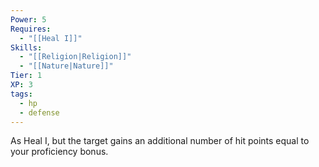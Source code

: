 ```yaml
---
Power: 5
Requires:
  - "[[Heal I]]"
Skills:
  - "[[Religion|Religion]]"
  - "[[Nature|Nature]]"
Tier: 1
XP: 3
tags:
  - hp
  - defense
---
```


As Heal I, but the target gains an additional number of hit points equal to your proficiency bonus.
